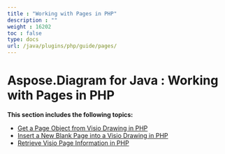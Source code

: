 ```yaml
---
title : "Working with Pages in PHP" 
description : "" 
weight : 16202 
toc : false
type: docs
url: /java/plugins/php/guide/pages/
---
```


# Aspose.Diagram for Java : Working with Pages in PHP


**This section includes the following topics:**

*   [Get a Page Object from Visio Drawing in PHP](https://docs2.aspose.com/diagram/java/plugins/php/guide/pages/get+a+page+object+from+visio+drawing+in+php)
*   [Insert a New Blank Page into a Visio Drawing in PHP](https://docs2.aspose.com/diagram/java/plugins/php/guide/pages/insert+a+new+blank+page+into+a+visio+drawing+in+php)
*   [Retrieve Visio Page Information in PHP](https://docs2.aspose.com/diagram/java/plugins/php/guide/pages/retrieve+visio+page+information+in+php)

